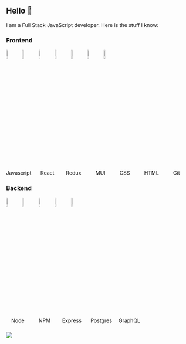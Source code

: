 ## Hello 👋

I am a Full Stack JavaScript developer. Here is the stuff I know:

### Frontend
<p>
  <img src="https://user-images.githubusercontent.com/31222514/149812547-405716a0-b974-4da4-b749-f2b4a8adc1d8.png" width="8%" alt="Javascript logo">
  <img src="https://user-images.githubusercontent.com/31222514/149813755-3f74a208-1e4c-4d81-b848-1d4f1a18b969.png" width="8%" alt="React logo">
  <img src="https://user-images.githubusercontent.com/31222514/160580699-d782fd3f-4e09-4d92-895c-d9867302e145.svg" width="8%" alt="Redux logo">
  <img src="https://cdn.jsdelivr.net/gh/devicons/devicon/icons/materialui/materialui-original.svg" width="8%" alt="Material ui logo"/> 
  <img src="https://user-images.githubusercontent.com/31222514/149813532-e214a55c-9b91-4b71-bb17-0dcf18903f7a.png" width="8%" alt="CSS logo">
  <img src="https://user-images.githubusercontent.com/31222514/149814154-3de042e2-bccf-4f0e-8d0e-98a2dbcae7c0.png" width="8%" alt="HTML logo">
  <img src="https://user-images.githubusercontent.com/31222514/149814004-a3a2bf91-a257-4d1c-bdff-e1079a524359.png" width="8%" alt="GIT logo">
</p>
<div>
  <span width="8%">Javascript&ensp;</span>
  <span width="8%">&ensp;&ensp;React&ensp;&ensp;&ensp;</span>
  <span width="8%">&ensp;Redux&ensp;&ensp;&ensp;</span>
  <span width="8%">&ensp;&ensp;MUI&ensp;&ensp;&ensp;</span>
  <span width="8%">&ensp;&ensp;CSS&ensp;&ensp;&ensp;</span>
  <span width="8%">&ensp;&ensp;HTML&ensp;&ensp;&ensp;</span>
  <span width="8%">&ensp;&ensp;Git&ensp;&ensp;&ensp;</span>
</div>

### Backend
<p>
  <img src="https://user-images.githubusercontent.com/31222514/149943049-95f0909a-9c2b-4fae-bd04-647d531dd10d.png" width="8%" alt="NODE logo">
  <img src="https://cdn.jsdelivr.net/gh/devicons/devicon/icons/npm/npm-original-wordmark.svg" width="8%" alt="NPM logo" />
  <img src="https://cdn.jsdelivr.net/gh/devicons/devicon/icons/express/express-original.svg" width="8%" alt="Express logo"/>
  <img src="https://user-images.githubusercontent.com/31222514/155521312-96e008ba-1d5e-409f-aaec-ca229ca275c6.jpeg" width="8%" alt="Postgres logo"> 
  <img src="https://cdn.jsdelivr.net/gh/devicons/devicon/icons/graphql/graphql-plain.svg" width="8%" alt="GraphQL logo"/>
</p>
<div>
  <span width="8%">&ensp;&ensp;Node&ensp;&ensp;&ensp;</span>
  <span width="8%">&ensp;&ensp;NPM&ensp;&ensp;&ensp;</span>
  <span width="8%">&ensp;Express&ensp;&ensp;</span>
  <span width="8%">&ensp;Postgres&ensp;</span>
  <span width="8%">&ensp;GraphQL&ensp;&ensp;</span>
</div>

###
<img src="https://github-readme-stats.vercel.app/api/top-langs/?username=churris-x&layout=compact"/>

<!--
https://github-readme-stats.vercel.app/api/top-langs/?username=churris-x&layout=compact
-->

<!--
**churris-x/churris-x** is a ✨ _special_ ✨ repository because its `README.md` (this file) appears on your GitHub profile.

find icons here: https://devicon.dev/

Here are some ideas to get you started:

- 🔭 I’m currently working on ...
- 🌱 I’m currently learning ...
- 👯 I’m looking to collaborate on ...
- 🤔 I’m looking for help with ...
- 💬 Ask me about ...
- 📫 How to reach me: ...
- 😄 Pronouns: ...
- ⚡ Fun fact: ...
-->
